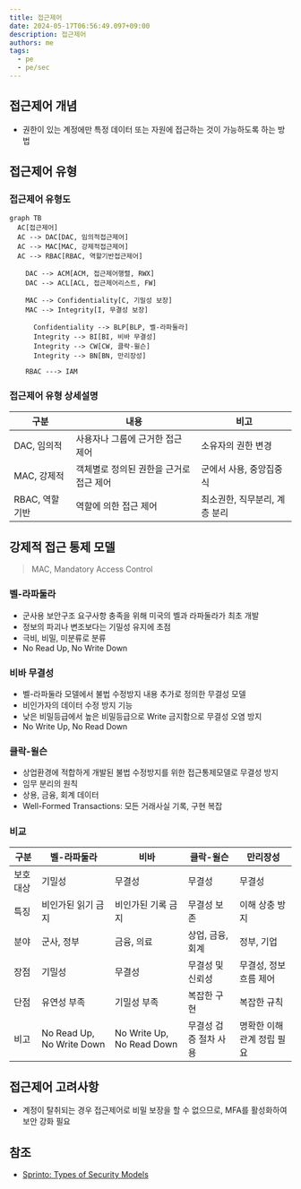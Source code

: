 ```yaml
---
title: 접근제어
date: 2024-05-17T06:56:49.097+09:00
description: 접근제어
authors: me
tags:
  - pe
  - pe/sec
---
```


## 접근제어 개념

- 권한이 있는 계정에만 특정 데이터 또는 자원에 접근하는 것이 가능하도록 하는 방법

## 접근제어 유형

### 접근제어 유형도

```mermaid
graph TB
  AC[접근제어]
  AC --> DAC[DAC, 임의적접근제어]
  AC --> MAC[MAC, 강제적접근제어]
  AC --> RBAC[RBAC, 역할기반접근제어]

    DAC --> ACM[ACM, 접근제어행렬, RWX]
    DAC --> ACL[ACL, 접근제어리스트, FW]

    MAC --> Confidentiality[C, 기밀성 보장]
    MAC --> Integrity[I, 무결성 보장]

      Confidentiality --> BLP[BLP, 벨-라파둘라]
      Integrity --> BI[BI, 비바 무결성]
      Integrity --> CW[CW, 클락-윌슨]
      Integrity --> BN[BN, 만리장성]

    RBAC ---> IAM
```

### 접근제어 유형 상세설명

| 구분           | 내용                                    | 비고                          |
| -------------- | --------------------------------------- | ----------------------------- |
| DAC, 임의적    | 사용자나 그룹에 근거한 접근 제어        | 소유자의 권한 변경            |
| MAC, 강제적    | 객체별로 정의된 권한을 근거로 접근 제어 | 군에서 사용, 중앙집중식       |
| RBAC, 역할기반 | 역할에 의한 접근 제어                   | 최소권한, 직무분리, 계층 분리 |

## 강제적 접근 통제 모델

> MAC, Mandatory Access Control

### 벨-라파둘라

- 군사용 보안구조 요구사항 충족을 위해 미국의 벨과 라파둘라가 최초 개발
- 정보의 파괴나 변조보다는 기밀성 유지에 초점
- 극비, 비밀, 미분류로 분류
- No Read Up, No Write Down

### 비바 무결성

- 벨-라파둘라 모델에서 불법 수정방지 내용 추가로 정의한 무결성 모델
- 비인가자의 데이터 수정 방지 기능
- 낮은 비밀등급에서 높은 비밀등급으로 Write 금지함으로 무결성 오염 방지
- No Write Up, No Read Down

### 클락-윌슨

- 상업환경에 적합하게 개발된 불법 수정방지를 위한 접근통제모델로 무결성 방지
- 임무 분리의 원칙
- 상용, 금융, 회계 데이터
- Well-Formed Transactions: 모든 거래사실 기록, 구현 복잡

### 비교

| 구분     | 벨-라파둘라               | 비바                      | 클락-윌슨             | 만리장성                  |
| -------- | ------------------------- | ------------------------- | --------------------- | ------------------------- |
| 보호대상 | 기밀성                    | 무결성                    | 무결성                | 무결성                    |
| 특징     | 비인가된 읽기 금지        | 비인가된 기록 금지        | 무결성 보존           | 이해 상충 방지            |
| 분야     | 군사, 정부                | 금융, 의료                | 상업, 금융, 회계      | 정부, 기업                |
| 장점     | 기밀성                    | 무결성                    | 무결성 및 신뢰성      | 무결성, 정보 흐름 제어    |
| 단점     | 유연성 부족               | 기밀성 부족               | 복잡한 구현           | 복잡한 규칙               |
| 비고     | No Read Up, No Write Down | No Write Up, No Read Down | 무결성 검증 절차 사용 | 명확한 이해관계 정립 필요 |

## 접근제어 고려사항

- 계정이 탈취되는 경우 접근제어로 비밀 보장을 할 수 없으므로, MFA를 활성화하여 보안 강화 필요

## 참조

- [Sprinto: Types of Security Models](https://sprinto.com/blog/types-of-security-models/)
